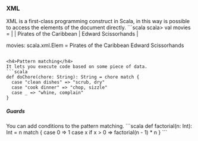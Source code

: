 <h3>XML</h3>
XML is a first-class programming construct in Scala, in this way is possible to access the elements of the document directly.
```scala
scala> val movies =
  | <movies>
  |     <movie genre="action">Pirates of the Caribbean</movie>
  |     <movie genre="fairytale">Edward Scissorhands</movie>
  | </movies>

movies: scala.xml.Elem =
  <movies>
       <movie genre="action">Pirates of the Caribbean</movie>
       <movie genre="fairytale">Edward Scissorhands</movie>
  </movies>
```

<h4>Pattern matching</h4>
It lets you execute code based on some piece of data.
```scala
def doChore(chore: String): String = chore match {
  case "clean dishes" => "scrub, dry"
  case "cook dinner" => "chop, sizzle"
  case _ => "whine, complain"
}
```

<h5>Guards</h5>
You can add conditions to the pattern matching.
```scala
def factorial(n: Int): Int = n match {
  case 0 => 1
  case x if x > 0 => factorial(n - 1) * n
}
```
